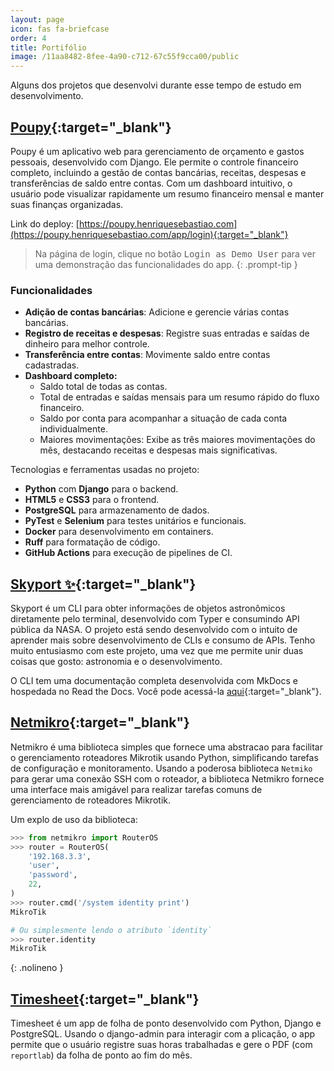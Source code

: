 ```yaml
---
layout: page
icon: fas fa-briefcase
order: 4
title: Portifólio
image: /11aa8482-8fee-4a90-c712-67c55f9cca00/public
---
```


Alguns dos projetos que desenvolvi durante esse tempo de estudo em desenvolvimento.

## [Poupy](/poupy/){:target="_blank"}

Poupy é um aplicativo web para gerenciamento de orçamento e gastos pessoais, desenvolvido com Django. Ele permite o controle financeiro completo, incluindo a gestão de contas bancárias, receitas, despesas e transferências de saldo entre contas. Com um dashboard intuitivo, o usuário pode visualizar rapidamente um resumo financeiro mensal e manter suas finanças organizadas.

Link do deploy: [https://poupy.henriquesebastiao.com](https://poupy.henriquesebastiao.com/app/login){:target="_blank"}

> Na página de login, clique no botão <kbd>Login as Demo User</kbd> para ver uma demonstração das funcionalidades do app.
{: .prompt-tip }

### Funcionalidades

- **Adição de contas bancárias**: Adicione e gerencie várias contas bancárias.
- **Registro de receitas e despesas**: Registre suas entradas e saídas de dinheiro para melhor controle.
- **Transferência entre contas**: Movimente saldo entre contas cadastradas.
- **Dashboard completo:**
    - Saldo total de todas as contas.
    - Total de entradas e saídas mensais para um resumo rápido do fluxo financeiro.
    - Saldo por conta para acompanhar a situação de cada conta individualmente.
    - Maiores movimentações: Exibe as três maiores movimentações do mês, destacando receitas e despesas mais significativas.

Tecnologias e ferramentas usadas no projeto:

- **Python** com **Django** para o backend.
- **HTML5** e **CSS3** para o frontend.
- **PostgreSQL** para armazenamento de dados.
- **PyTest** e **Selenium** para testes unitários e funcionais.
- **Docker** para desenvolvimento em containers.
- **Ruff** para formatação de código.
- **GitHub Actions** para execução de pipelines de CI.

## [Skyport ✨](/skyport/){:target="_blank"}

Skyport é um CLI para obter informações de objetos astronômicos diretamente pelo terminal, desenvolvido com Typer e consumindo API pública da NASA. O projeto está sendo desenvolvido com o intuito de aprender mais sobre desenvolvimento de CLIs e consumo de APIs. Tenho muito entusiasmo com este projeto, uma vez que me permite unir duas coisas que gosto: astronomia e o desenvolvimento.

O CLI tem uma documentação completa desenvolvida com MkDocs e hospedada no Read the Docs. Você pode acessá-la [aqui](https://skyport.henriquesebastiao.com){:target="_blank"}.

## [Netmikro](/netmikro/){:target="_blank"}

Netmikro é uma biblioteca simples que fornece uma abstracao para facilitar o gerenciamento roteadores Mikrotik usando Python, simplificando tarefas de configuração e monitoramento. Usando a poderosa biblioteca `Netmiko` para gerar uma conexão SSH com o roteador, a biblioteca Netmikro fornece uma interface mais amigável para realizar tarefas comuns de gerenciamento de roteadores Mikrotik.

Um explo de uso da biblioteca:

```python
>>> from netmikro import RouterOS
>>> router = RouterOS(
    '192.168.3.3',
    'user',
    'password',
    22,
)
>>> router.cmd('/system identity print')
MikroTik

# Ou simplesmente lendo o atributo `identity`
>>> router.identity
MikroTik
```
{: .nolineno }

## [Timesheet](/timesheet/){:target="_blank"}

Timesheet é um app de folha de ponto desenvolvido com Python, Django e PostgreSQL. Usando o django-admin para interagir com a plicação, o app permite que o usuário registre suas horas trabalhadas e gere o PDF (com `reportlab`) da folha de ponto ao fim do mês.

